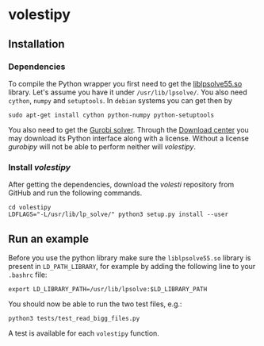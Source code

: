 # volestipy

## Installation

### Dependencies

To compile the Python wrapper you first need to get the [liblpsolve55.so](https://sourceforge.net/projects/lpsolve/) library. Let's assume you have it under `/usr/lib/lpsolve/`.
You also need `cython`, `numpy` and `setuptools`. In `debian` systems you can get then by
```
sudo apt-get install cython python-numpy python-setuptools
```

You also need to get the [Gurobi solver](https://www.gurobi.com/).
Through the [Download center](https://www.gurobi.com/downloads/) you may download its Python interface along with a license.
Without a license *gurobipy* will not be able to perform neither will *volestipy*. 


### Install *volestipy*

After getting the dependencies, download the *volesti* repository from GitHub and run the following commands.

```
cd volestipy
LDFLAGS="-L/usr/lib/lp_solve/" python3 setup.py install --user
```

## Run an example
Before you use the python library make sure the `liblpsolve55.so` library is present in `LD_PATH_LIBRARY`, for example by adding the following line to your `.bashrc` file:

```
export LD_LIBRARY_PATH=/usr/lib/lpsolve:$LD_LIBRARY_PATH
```
You should now be able to run the two test files, e.g.:
```
python3 tests/test_read_bigg_files.py
```

A test is available for each ```volestipy``` function.